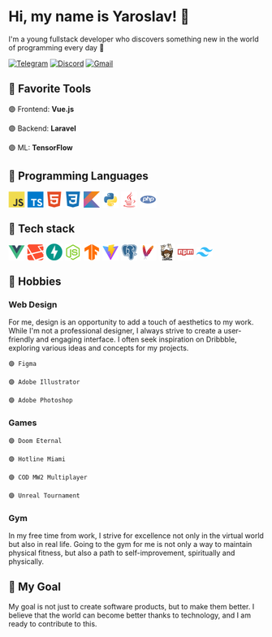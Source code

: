 # Hi, my name is Yaroslav! 👋

I'm a young fullstack developer who discovers something new in the world of programming every day 🌟

[![Telegram](https://img.shields.io/badge/Telegram-2CA5E0?style=plastic&logo=telegram&logoColor=white)](https://t.me/yarazanax)
[![Discord](https://img.shields.io/badge/Discord-%235865F2.svg?style=plastic&logo=discord&logoColor=white)](https://discordapp.com/users/621357395381059601)
[![Gmail](https://img.shields.io/badge/Gmail-D14836?style=plastic&logo=gmail&logoColor=white)](mailto:a9172607998@gmail.com)


## 💜 Favorite Tools
🟣 Frontend: **Vue.js**

🟣 Backend: **Laravel**

🟣 ML: **TensorFlow** 

## 💜 Programming Languages
<div style="display: flex; align-items: center; gap: 5px;">
    <img alt="javascript" style="width: 32px" src="images/pl/javascript.png">
    <img alt="typescript" style="width: 32px" src="images/pl/typescript.png">
    <img alt="html" style="width: 32px" src="images/pl/html.png">
    <img alt="css" style="width: 32px" src="images/pl/css.png">
    <img alt="kotlin" style="width: 32px" src="images/pl/kotlin.png">
    <img alt="python" style="width: 32px" src="images/pl/python.png">
    <img alt="java" style="width: 32px" src="images/pl/java.png">
    <img alt="php" style="width: 32px" src="images/pl/php.png">
</div>

## 💜 Tech stack
<div style="display: flex; align-items: center; gap: 5px;">
    <img alt="vue" style="width: 32px" src="images/tech/vue.png">
    <img alt="laravel" style="width: 32px" src="images/tech/laravel.png">
    <img alt="fastapi" style="width: 32px" src="images/tech/fastapi.png">
    <img alt="nodejs" style="width: 32px" src="images/tech/nodejs.png">
    <img alt="tensorflow" style="width: 32px" src="images/tech/tensorflow.png">
    <img alt="vite" style="width: 32px" src="images/tech/vite.png">
    <img alt="postgre" style="width: 32px" src="images/tech/postgre.png">
    <img alt="apache" style="width: 32px" src="images/tech/apache.png">
    <img alt="composer" style="width: 32px" src="images/tech/composer.png">
    <img alt="npm" style="width: 32px" src="images/tech/npm.png">
    <img alt="tailwind" style="width: 32px" src="images/tech/tailwind.png">
</div>

## 💜 Hobbies

### Web Design
For me, design is an opportunity to add a touch of aesthetics to my work. While I'm not a professional designer, I always strive to create a user-friendly and engaging interface. I often seek inspiration on Dribbble, exploring various ideas and concepts for my projects.

    🟣 Figma

    🟣 Adobe Illustrator

    🟣 Adobe Photoshop


### Games
    🟣 Doom Eternal

    🟣 Hotline Miami

    🟣 COD MW2 Multiplayer

    🟣 Unreal Tournament


### Gym
In my free time from work, I strive for excellence not only in the virtual world but also in real life. Going to the gym for me is not only a way to maintain physical fitness, but also a path to self-improvement, spiritually and physically.

## 💜 My Goal
My goal is not just to create software products, but to make them better. I believe that the world can become better thanks to technology, and I am ready to contribute to this.
